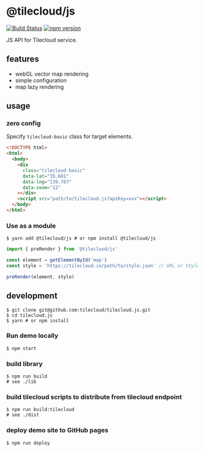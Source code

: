 # @tilecloud/js

[![Build Status](https://travis-ci.org/tilecloud/tilecloud.js.svg?branch=master)](https://travis-ci.org/tilecloud/tilecloud.js)
[![npm version](https://badge.fury.io/js/%40tilecloud%2Fjs.svg)](https://badge.fury.io/js/%40tilecloud%2Fjs)

JS API for Tilecloud service.

## features

- webGL vector map rendering
- simple configuration
- map lazy rendering

## usage

### zero config

Specify `tilecloud-basic` class for target elements.

```html
<!DOCTYPE html>
<html>
  <body>
    <div
      class="tilecloud-basic"
      data-lat="35.681"
      data-lng="139.767"
      data-zoom="12"
    ></div>
    <script src="path/to/tilecloud.js?apiKey=xxx"></script>
  </body>
</html>
```

### Use as a module

```shell
$ yarn add @tilecloud/js # or npm install @tilecloud/js
```

```javascript
import { preRender } from '@tilecloud/js'

const element = getElementById('map')
const style = 'https://tilecloud.io/path/to/style.json' // URL or Style object

preRender(element, style)
```

## development

```shell
$ git clone git@github.com:tilecloud/tilecloud.js.git
$ cd tilecloud.js
$ yarn # or npm install
```

### Run demo locally

```shell
$ npm start
```

### build library

```shell
$ npm run build
# see ./lib
```

### build tilecloud scripts to distribute from tilecloud endpoint

```shell
$ npm run build:tilecloud
# see ./dist
```

### deploy demo site to GitHub pages

```shell
$ npm run deploy
```

